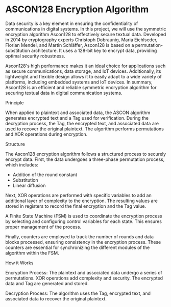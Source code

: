 # **ASCON128 Encryption Algorithm**

Data security is a key element in ensuring the confidentiality of communications in digital systems. In this project, we will use the symmetric encryption algorithm Ascon128 to effectively secure textual data. Developed in 2014 by cryptography experts Christoph Dobraunig, Maria Eichlseder, Florian Mendel, and Martin Schläffer, Ascon128 is based on a permutation-substitution architecture. It uses a 128-bit key to encrypt data, providing optimal security robustness.

Ascon128's high performance makes it an ideal choice for applications such as secure communications, data storage, and IoT devices. Additionally, its lightweight and flexible design allows it to easily adapt to a wide variety of platforms, including embedded systems and IoT devices. In summary, Ascon128 is an efficient and reliable symmetric encryption algorithm for securing textual data in digital communication systems.

Principle

When applied to plaintext and associated data, the ASCON algorithm generates encrypted text and a Tag used for verification. During the decryption process, the Tag, the encrypted text, and associated data are used to recover the original plaintext. The algorithm performs permutations and XOR operations during encryption.

Structure

The Ascon128 encryption algorithm follows a structured process to securely encrypt data. First, the data undergoes a three-phase permutation process, which includes:

- Addition of the round constant
- Substitution
- Linear diffusion

Next, XOR operations are performed with specific variables to add an additional layer of complexity to the encryption. The resulting values are stored in registers to record the final encryption and the Tag value.

A Finite State Machine (FSM) is used to coordinate the encryption process by selecting and configuring control variables for each state. This ensures proper management of the process.

Finally, counters are employed to track the number of rounds and data blocks processed, ensuring consistency in the encryption process. These counters are essential for synchronizing the different modules of the algorithm within the FSM.

How it Works

Encryption Process:
The plaintext and associated data undergo a series of permutations.
XOR operations add complexity and security.
The encrypted data and Tag are generated and stored.

Decryption Process:
The algorithm uses the Tag, encrypted text, and associated data to recover the original plaintext.
